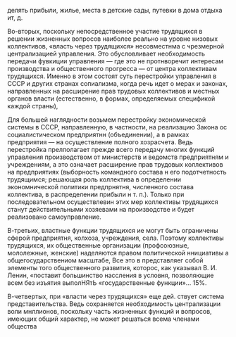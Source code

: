 делять прибыли, жилье, места в детские сады, путевки в дома отдыха ит, д.

Во-вторых, поскольку непосредственное участие трудящихся в решении жизненных вопросов наиболее реально на уровне низовых коллективов, «власть через трудящихся» несовместнма с чрезмерной централизацией управления. Это обусловливает необходимость передачи фувкиции управления — где это не протнворечит интересам производства и общественного прогресса — от центра коллективам трудящихся. Именно в этом состоят суть перестройки управления в СССР и других странах сопиализма, когда речь идет о мерах и законах, направленных на расширение прав трудовых коллективов и местных органов власти (естественно, в формах, определяемых спецификой каждой страны),

Для большей наглядности возьмем перестройку экономической системы в СССР, направленную, в частности, на реализацию Закона ос социалистическом предприятнн (объединении), а в рамках предприятия — на осуществление полного хозрасчета. Ведь перестройка прелполагает прежде всего передачу многих функций управления производством от министерств и ведомств предприятням и учреждениям, а это означает расширение прав трудовых коллективов на предприятиях (выборность командного состава н его подотчетность трудящимся; решающая роль коллектива в определении экономнической политики предпрнятня, численного состава коллектива, в распределении прибыли н т. п.). Только при последовательном осуществлевин этих мер коллективы трудящихся станут действительными хозяевами на производстве и будет реализовано самоуправление.

В-третьих, властные функции трудящихся ие могут быть ограничены сферой предприятня, колхоза, учреждения, села. Поэтому коллективы трудящихся, их общественные организации (профсоюзные, мололежные, женские) наделяются правом политической ннициативы а общегосударствениом масштабе, Все это в представляег собой элементы того общественного развития, которос, как указывал В. И. Ленин, «поставит большинство нассления в условня, позволяющие всем без изъятия выполНЯтЬ «государственные функции»... 15%.

В-четвертых, при «власти через трудящихся» еще дей. ствует система представительства. Ведь сохраняется необходимость централизации воли мнллионов, поскольку часть жизненных функций и вопросов, имеющих общий характер, не может решаться всема членами общества
